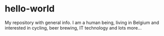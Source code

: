 # hello-world
My repository with general info.
I am a human being, living in Belgium and interested in cycling, beer brewing, IT technology and lots more...
